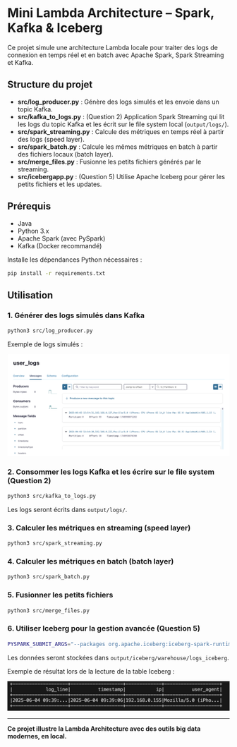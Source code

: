 # Mini Lambda Architecture – Spark, Kafka & Iceberg

Ce projet simule une architecture Lambda locale pour traiter des logs de connexion en temps réel et en batch avec Apache Spark, Spark Streaming et Kafka.

## Structure du projet

- **src/log_producer.py** : Génère des logs simulés et les envoie dans un topic Kafka.
- **src/kafka_to_logs.py** : (Question 2) Application Spark Streaming qui lit les logs du topic Kafka et les écrit sur le file system local (`output/logs/`).
- **src/spark_streaming.py** : Calcule des métriques en temps réel à partir des logs (speed layer).
- **src/spark_batch.py** : Calcule les mêmes métriques en batch à partir des fichiers locaux (batch layer).
- **src/merge_files.py** : Fusionne les petits fichiers générés par le streaming.
- **src/icebergapp.py** : (Question 5) Utilise Apache Iceberg pour gérer les petits fichiers et les updates.

## Prérequis

- Java
- Python 3.x
- Apache Spark (avec PySpark)
- Kafka (Docker recommandé)

Installe les dépendances Python nécessaires :

```bash
pip install -r requirements.txt
```

## Utilisation

### 1. Générer des logs simulés dans Kafka

```bash
python3 src/log_producer.py
```

Exemple de logs simulés :

![Exemple logs simulés](capture/user_logs.png)

### 2. Consommer les logs Kafka et les écrire sur le file system (Question 2)

```bash
python3 src/kafka_to_logs.py
```
Les logs seront écrits dans `output/logs/`.

### 3. Calculer les métriques en streaming (speed layer)

```bash
python3 src/spark_streaming.py
```

### 4. Calculer les métriques en batch (batch layer)

```bash
python3 src/spark_batch.py
```

### 5. Fusionner les petits fichiers

```bash
python3 src/merge_files.py
```

### 6. Utiliser Iceberg pour la gestion avancée (Question 5)

```bash
PYSPARK_SUBMIT_ARGS="--packages org.apache.iceberg:iceberg-spark-runtime-3.5_2.12:1.5.0 pyspark-shell" python3 src/icebergapp.py
```
Les données seront stockées dans `output/iceberg/warehouse/logs_iceberg`.

Exemple de résultat lors de la lecture de la table Iceberg :

![Lecture table Iceberg](capture/capture_iceberg.png)

---

**Ce projet illustre la Lambda Architecture avec des outils big data modernes, en local.**